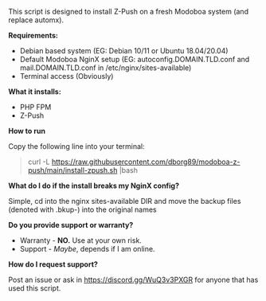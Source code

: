 This script is designed to install Z-Push on a fresh Modoboa system (and replace automx).

**Requirements:**

- Debian based system (EG: Debian 10/11 or Ubuntu 18.04/20.04)
- Default Modoboa NginX setup (EG: autoconfig.DOMAIN.TLD.conf and mail.DOMAIN.TLD.conf in /etc/nginx/sites-available)
- Terminal access (Obviously)

**What it installs:**

- PHP FPM
- Z-Push

**How to run**

Copy the following line into your terminal: 
> curl -L https://raw.githubusercontent.com/dborg89/modoboa-z-push/main/install-zpush.sh |bash

**What do I do if the install breaks my NginX config?**

Simple, cd into the nginx sites-available DIR and move the backup files (denoted with .bkup-<DATE>) into the original names
  
**Do you provide support or warranty?**
  
- Warranty - **NO.** Use at your own risk.
- Support - *Maybe*, depends if I am online.
  
**How do I request support?**
  
Post an issue or ask in https://discord.gg/WuQ3v3PXGR for anyone that has used this script.
